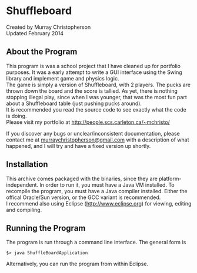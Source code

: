 Shuffleboard
============
Created by Murray Christopherson  
Updated February 2014

About the Program
-----------------
This program is was a school project that I have cleaned up for portfolio
purposes. It was a early attempt to write a GUI interface using the Swing library and
implement game and physics logic.  
The game is simply a version of Shuffleboard, with 2 players. The pucks are thrown
down the board and the score is tallied. As yet, there is nothing stopping illegal play,
since when I was younger, that was the most fun part about a Shuffleboard table (just
pushing pucks around).  
It is recommended you read the source code to see exactly what the code is
doing.  
Please visit my portfolio at http://people.scs.carleton.ca/~mchristo/

If you discover any bugs or unclear/inconsistent documentation, please contact me
at murraychristopherson@gmail.com with a description of what happened, and I
will try and have a fixed version up shortly.

Installation
------------
This archive comes packaged with the binaries, since they are platform-independent.
In order to run it, you must have a Java VM installed. To recompile the program, 
you must have  a Java compiler installed. Either the offical Oracle/Sun
version, or the GCC variant is recommended.  
I recommend also using Eclipse (http://www.eclipse.org) for viewing, editing and
compiling.

Running the Program
-------------------
The program is run through a command line interface. The general form is 
```
$> java ShuffleBoardApplication
```
Alternatively, you can run the program from within Eclipse.